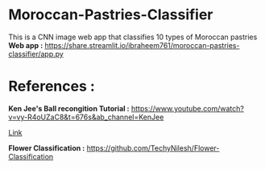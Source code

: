 # Moroccan-Pastries-Classifier
This is a CNN image web app that classifies 10 types of Moroccan pastries <br>
**Web app :** https://share.streamlit.io/ibraheem761/moroccan-pastries-classifier/app.py 

# References : 
**Ken Jee's Ball recongition Tutorial :** https://www.youtube.com/watch?v=vy-R4oUZaC8&t=676s&ab_channel=KenJee <br>

<a href="https://www.youtube.com/watch?v=vy-R4oUZaC8&t=676s&ab_channel=KenJee" target="_blank" aria-pressed="true">Link</a>
          
**Flower Classification :** https://github.com/TechyNilesh/Flower-Classification
